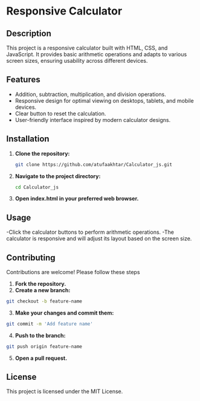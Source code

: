 # Responsive Calculator

## Description

This project is a responsive calculator built with HTML, CSS, and JavaScript. It provides basic arithmetic operations and adapts to various screen sizes, ensuring usability across different devices.

## Features

- Addition, subtraction, multiplication, and division operations.
- Responsive design for optimal viewing on desktops, tablets, and mobile devices.
- Clear button to reset the calculation.
- User-friendly interface inspired by modern calculator designs.


## Installation

1. **Clone the repository:**
   ```bash
   git clone https://github.com/atufaakhtar/Calculator_js.git
   ```
2. **Navigate to the project directory:**
   ```bash
   cd Calculator_js
   ```
3. **Open index.html in your preferred web browser.**

## Usage

-Click the calculator buttons to perform arithmetic operations.
-The calculator is responsive and will adjust its layout based on the screen size.

## Contributing

Contributions are welcome! Please follow these steps

1. **Fork the repository.**
2. **Create a new branch:**
  ```bash
  git checkout -b feature-name
  ```
3. **Make your changes and commit them:**
  ```bash
  git commit -m 'Add feature name'
  ```
4. **Push to the branch:**
  ```bash
  git push origin feature-name
  ```
5. **Open a pull request.**
   
## License

This project is licensed under the MIT License.
